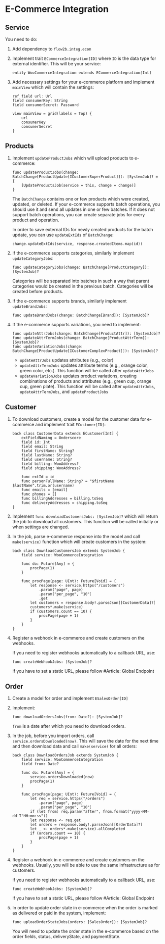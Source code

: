 # E-Commerce Integration

## Service

You need to do:

1. Add dependency to `flow2b.integ.ecom`

2. Implement trait `ECommerceIntegration[ID]` where `ID` is the data type for external identifier. This will be your service:

    ```dsl
    entity WooCommerceIntegration extends ECommerceIntegration[Int]
    ```

3. Add necessary settings for your e-commerce platform and implement `mainView` which will contain the settings:

    ```dsl
    ref field url: Url
    field consumerKey: String
    field consumerSecret: Password  
    
    view mainView = grid(labels = Top) {
        url
        consumerKey
        consumerSecret
    }
    ```

## Products

1. Implement `updateProductJobs` which will upload products to e-commerce:

    ```dsl
    func updateProductJobs(change: BatchChange[ProductUpdate[ICustomerSuperProduct]]): [SystemJob]? = {
        [UpdateProductsJob(service = this, change = change)]
    }
    ```

    The `BatchChange` contains one or few products which were created, updated, or deleted.
    If your e-commerce supports batch operations, you should use it and send all updates in one or few batches. If it does not support batch operations, you can create separate jobs for every product and operation.

    In order to save external IDs for newly created products for the batch update, you can use `updateExtIds` of `BatchChange`:

    ```dsl
    change.updateExtIds(service, response.createdItems.map(id))
    ```

2. If the e-commerce supports categories, similarly implement `updateCategoryJobs`:

    ```dsl
    func updateCategoryJobs(change: BatchChange[ProductCategory]): [SystemJob]?
    ```

    Categories will be separated into batches in such a way that parent categories would be created in the previous batch.
    Categories will be created before products.

3. If the e-commerce supports brands, similarly implement `updateBrandJobs`:

    ```dsl
    func updateBrandJobs(change: BatchChange[Brand]): [SystemJob]?
    ```

4. If the e-commerce supports variations, you need to implement:

    ```dsl
    func updateAttrJobs(change: BatchChange[ProductAttr]): [SystemJob]?
    func updateAttrTermJobs(change: BatchChange[ProductAttrTerm]): [SystemJob]?
    func updateVariationJobs(change: BatchChange[ProductUpdate[ICustomerComplexProduct]]): [SystemJob]?
    ```

    - `updateAttrJobs` updates attributes (e.g., color)
    - `updateAttrTermJobs` updates attribute terms (e.g., orange color, green color, etc.). This function will be called after `updateAttrJobs`
    - `updateVariationJobs` updates product variations, creating combinations of products and attributes (e.g., green cup, orange cup, green plate). This function will be called after `updateAttrJobs`, `updateAttrTermJobs`, and `updateProductJobs`

## Customer

1. To download customers, create a model for the customer data for e-commerce and implement trait `ECustomer[ID]`:

    ```dsl
    back class CustomerData extends ECustomer[Int] {
        extFieldNaming = Underscore
        field id: Int
        field email: String
        field firstName: String?
        field lastName: String?
        field username: String?
        field billing: WooAddress?
        field shipping: WooAddress?
        
        func extId = id
        func personFullName: String? = "$firstName $lastName".trim.or(username)
        func emails = [email]
        func phones = []
        func billingAddresses = billing.toSeq
        func deliveryAddresses = shipping.toSeq
    }
    ```

2. Implement `func downloadCustomersJobs: [SystemJob]?` which will return the job to download all customers. This function will be called initially or when settings are changed.

3. In the job, parse e-commerce response into the model and call `make(service)` function which will create customers in the system:

    ```dsl
    back class DownloadCustomersJob extends SystemJob {
        field service: WooCommerceIntegration
        
        func do: Future[Any] = {
            procPage(1)
        }
        
        func procPage(page: UInt): Future[Void] = {
            let response <- service.https("/customers")
                .param("page", page)
                .param("per_page", "10")
                .get
            let customers = response.body!.parseJson[[CustomerData]?]
            customers*.make(service)
            if (customers.count == 10) {
                procPage(page + 1)
            }
        }
    }
    ```

4. Register a webhook in e-commerce and create customers on the webhooks.

    If you need to register webhooks automatically to a callback URL, use:

    ```dsl
    func createWebhookJobs: [SystemJob]?
    ```

    If you have to set a static URL, please follow #Article: Global Endpoint

## Order

1. Create a model for order and implement `ESalesOrder[ID]`

2. Implement:

    ```dsl
    func downloadOrdersJobs(from: Date?): [SystemJob]?
    ```

    `from` is a date after which you need to download orders.

3. In the job, before you import orders, call `service.ordersDownloaded(now)`. This will save the date for the next time and then download data and call `make(service)` for all orders:

    ```dsl
    back class DownloadOrdersJob extends SystemJob {
        field service: WooCommerceIntegration
        field from: Date?
        
        func do: Future[Any] = {
            service.ordersDownloaded(now)
            procPage(1)
        }
        
        func procPage(page: UInt): Future[Void] = {
            let req = service.https("/orders")
                .param("page", page)
                .param("per_page", "10")
            if (let from) req.param("after", from.format("yyyy-MM-dd'T'HH:mm:ss"))
            let response <- req.get
            let orders = response.body!.parseJson[[OrderData]?]
            let _ <- orders*.make(service).allCompleted
            if (orders.count == 10) {
                procPage(page + 1)
            }
        }
    }
    ```

4. Register a webhook in e-commerce and create customers on the webhooks. Usually, you will be able to use the same infrastructure as for customers.

    If you need to register webhooks automatically to a callback URL, use:

    ```dsl
    func createWebhookJobs: [SystemJob]?
    ```

    If you have to set a static URL, please follow #Article: Global Endpoint

5. In order to update order state in e-commerce when the order is marked as delivered or paid in the system, implement:

    ```dsl
    func uploadOrderStateJobs(orders: [SalesOrder]): [SystemJob]?
    ```

    You will need to update the order state in the e-commerce based on the order fields, status, deliveryState, and paymentState.
